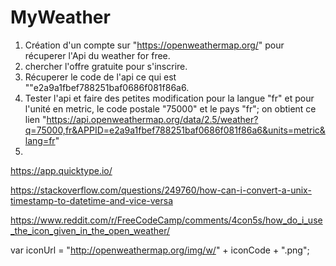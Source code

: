 # MyWeather

1) Création d'un compte sur "https://openweathermap.org/" pour récuperer l'Api du  weather for free.
2) chercher l'offre gratuite pour s'inscrire.
3) Récuperer le code de l'api ce qui est ""e2a9a1fbef788251baf0686f081f86a6.
4) Tester l'api et faire des petites modification pour la langue "fr" et pour l'unité en metric, le code postale "75000" et le pays "fr"; 
on obtient ce lien "https://api.openweathermap.org/data/2.5/weather?q=75000,fr&APPID=e2a9a1fbef788251baf0686f081f86a6&units=metric&lang=fr"
5) 




https://app.quicktype.io/


https://stackoverflow.com/questions/249760/how-can-i-convert-a-unix-timestamp-to-datetime-and-vice-versa




https://www.reddit.com/r/FreeCodeCamp/comments/4con5s/how_do_i_use_the_icon_given_in_the_open_weather/


var iconUrl = "http://openweathermap.org/img/w/" + iconCode + ".png";



